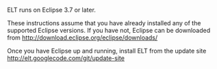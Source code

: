 ELT runs on Eclipse 3.7 or later.

These instructions assume that you have already installed any of the supported Eclipse versions. If you have not, Eclipse can be downloaded from http://download.eclipse.org/eclipse/downloads/

Once you have Eclipse up and running, install ELT from the update site http://elt.googlecode.com/git/update-site